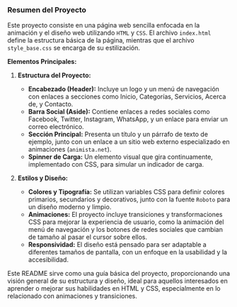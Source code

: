 ### Resumen del Proyecto

Este proyecto consiste en una página web sencilla enfocada en la animación y el diseño web utilizando `HTML` y `CSS`. El archivo `index.html` define la estructura básica de la página, mientras que el archivo `style_base.css` se encarga de su estilización.

**Elementos Principales:**

1. **Estructura del Proyecto:**
   - **Encabezado (Header):** Incluye un logo y un menú de navegación con enlaces a secciones como Inicio, Categorías, Servicios, Acerca de, y Contacto.
   - **Barra Social (Aside):** Contiene enlaces a redes sociales como Facebook, Twitter, Instagram, WhatsApp, y un enlace para enviar un correo electrónico.
   - **Sección Principal:** Presenta un título y un párrafo de texto de ejemplo, junto con un enlace a un sitio web externo especializado en animaciones (`animista.net`).
   - **Spinner de Carga:** Un elemento visual que gira continuamente, implementado con CSS, para simular un indicador de carga.

2. **Estilos y Diseño:**
   - **Colores y Tipografía:** Se utilizan variables CSS para definir colores primarios, secundarios y decorativos, junto con la fuente `Roboto` para un diseño moderno y limpio.
   - **Animaciones:** El proyecto incluye transiciones y transformaciones CSS para mejorar la experiencia de usuario, como la animación del menú de navegación y los botones de redes sociales que cambian de tamaño al pasar el cursor sobre ellos.
   - **Responsividad:** El diseño está pensado para ser adaptable a diferentes tamaños de pantalla, con un enfoque en la usabilidad y la accesibilidad.

Este README sirve como una guía básica del proyecto, proporcionando una visión general de su estructura y diseño, ideal para aquellos interesados en aprender o mejorar sus habilidades en HTML y CSS, especialmente en lo relacionado con animaciones y transiciones.